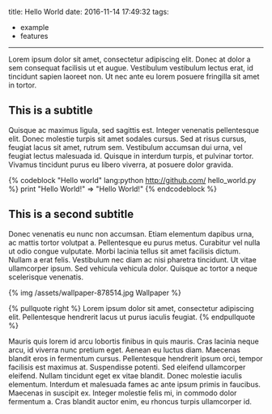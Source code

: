title: Hello World
date: 2016-11-14 17:49:32
tags:
- example
- features
---

Lorem ipsum dolor sit amet, consectetur adipiscing elit. Donec at dolor a sem consequat facilisis ut et augue. Vestibulum vestibulum lectus erat, id tincidunt sapien laoreet non. Ut nec ante eu lorem posuere fringilla sit amet in tortor. 

## This is a subtitle
Quisque ac maximus ligula, sed sagittis est. Integer venenatis pellentesque elit. Donec molestie turpis sit amet sodales cursus. Sed at risus cursus, feugiat lacus sit amet, rutrum sem. Vestibulum accumsan dui urna, vel feugiat lectus malesuada id. Quisque in interdum turpis, et pulvinar tortor. Vivamus tincidunt purus eu libero viverra, at posuere dolor gravida.

{% codeblock "Hello world" lang:python http://github.com/ hello_world.py %}
print "Hello World!"
=> "Hello World!"
{% endcodeblock %}

## This is a second subtitle
Donec venenatis eu nunc non accumsan. Etiam elementum dapibus urna, ac mattis tortor volutpat a. Pellentesque eu purus metus. Curabitur vel nulla ut odio congue vulputate. Morbi lacinia tellus sit amet facilisis dictum. Nullam a erat felis. Vestibulum nec diam ac nisi pharetra tincidunt. Ut vitae ullamcorper ipsum. Sed vehicula vehicula dolor. Quisque ac tortor a neque scelerisque venenatis.

{% img /assets/wallpaper-878514.jpg Wallpaper %}

{% pullquote right %}
Lorem ipsum dolor sit amet, consectetur adipiscing elit. Pellentesque hendrerit lacus ut purus iaculis feugiat. 
{% endpullquote %}

Mauris quis lorem id arcu lobortis finibus in quis mauris. Cras lacinia neque arcu, id viverra nunc pretium eget. Aenean eu luctus diam. Maecenas blandit eros in fermentum cursus. Pellentesque hendrerit ipsum orci, tempor facilisis est maximus at. Suspendisse potenti. Sed eleifend ullamcorper eleifend. Nullam tincidunt eget ex vitae blandit. Donec molestie iaculis elementum. Interdum et malesuada fames ac ante ipsum primis in faucibus. Maecenas in suscipit ex. Integer molestie felis mi, in commodo dolor fermentum a. Cras blandit auctor enim, eu rhoncus turpis ullamcorper id.

